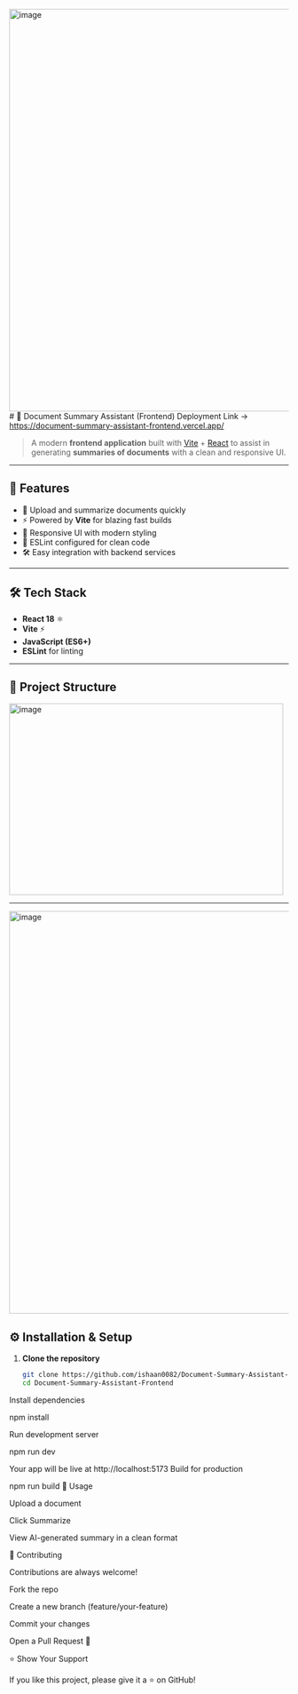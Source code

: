 <img width="1493" height="725" alt="image" src="https://github.com/user-attachments/assets/87b24784-c757-43cd-85a5-61151a825610" /># 📄 Document Summary Assistant (Frontend) 
Deployment Link -> https://document-summary-assistant-frontend.vercel.app/

> A modern **frontend application** built with [Vite](https://vitejs.dev/) + [React](https://react.dev/) to assist in generating **summaries of documents** with a clean and responsive UI.

---

## 🚀 Features
- 📑 Upload and summarize documents quickly  
- ⚡ Powered by **Vite** for blazing fast builds  
- 🎨 Responsive UI with modern styling  
- 🔧 ESLint configured for clean code  
- 🛠 Easy integration with backend services  

---

## 🛠️ Tech Stack
- **React 18** ⚛️  
- **Vite** ⚡  
- **JavaScript (ES6+)**  
- **ESLint** for linting  

---

## 📂 Project Structure
<img width="494" height="345" alt="image" src="https://github.com/user-attachments/assets/682db8f1-4318-46e1-b35b-4bfa205842e1" />



---

<img width="1493" height="725" alt="image" src="https://github.com/user-attachments/assets/89863961-7326-4304-8235-1ea357a0d4e9" />


## ⚙️ Installation & Setup

1. **Clone the repository**
   ```bash
   git clone https://github.com/ishaan0082/Document-Summary-Assistant-Frontend.git
   cd Document-Summary-Assistant-Frontend
Install dependencies

npm install


Run development server

npm run dev


Your app will be live at http://localhost:5173
Build for production

npm run build
🧩 Usage

Upload a document

Click Summarize

View AI-generated summary in a clean format

🤝 Contributing

Contributions are always welcome!

Fork the repo

Create a new branch (feature/your-feature)

Commit your changes

Open a Pull Request 🎉

⭐ Show Your Support

If you like this project, please give it a ⭐ on GitHub!

